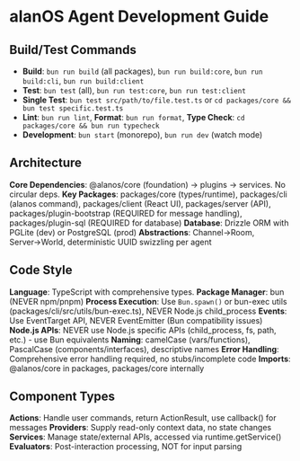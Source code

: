 # alanOS Agent Development Guide

## Build/Test Commands

- **Build**: `bun run build` (all packages), `bun run build:core`, `bun run build:cli`, `bun run build:client`
- **Test**: `bun test` (all), `bun run test:core`, `bun run test:client`
- **Single Test**: `bun test src/path/to/file.test.ts` or `cd packages/core && bun test specific.test.ts`
- **Lint**: `bun run lint`, **Format**: `bun run format`, **Type Check**: `cd packages/core && bun run typecheck`
- **Development**: `bun start` (monorepo), `bun run dev` (watch mode)

## Architecture

**Core Dependencies**: @alanos/core (foundation) → plugins → services. No circular deps.
**Key Packages**: packages/core (types/runtime), packages/cli (alanos command), packages/client (React UI), packages/server (API), packages/plugin-bootstrap (REQUIRED for message handling), packages/plugin-sql (REQUIRED for database)
**Database**: Drizzle ORM with PGLite (dev) or PostgreSQL (prod)
**Abstractions**: Channel→Room, Server→World, deterministic UUID swizzling per agent

## Code Style

**Language**: TypeScript with comprehensive types. **Package Manager**: bun (NEVER npm/pnpm)
**Process Execution**: Use `Bun.spawn()` or bun-exec utils (packages/cli/src/utils/bun-exec.ts), NEVER Node.js child_process
**Events**: Use EventTarget API, NEVER EventEmitter (Bun compatibility issues)
**Node.js APIs**: NEVER use Node.js specific APIs (child_process, fs, path, etc.) - use Bun equivalents
**Naming**: camelCase (vars/functions), PascalCase (components/interfaces), descriptive names
**Error Handling**: Comprehensive error handling required, no stubs/incomplete code
**Imports**: @alanos/core in packages, packages/core internally

## Component Types

**Actions**: Handle user commands, return ActionResult, use callback() for messages
**Providers**: Supply read-only context data, no state changes
**Services**: Manage state/external APIs, accessed via runtime.getService()
**Evaluators**: Post-interaction processing, NOT for input parsing
